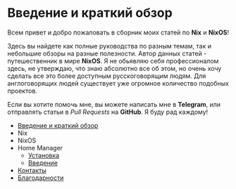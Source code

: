 # Введение и краткий обзор
Всем привет и добро пожаловать в сборник моих статей по **Nix** и **NixOS**!

Здесь вы найдете как полные руководства по разным темам, так и небольшие обзоры на разные полезности. Автор данных статей - путешественник в мире **NixOS**. Я не обьявляю себя профессионалом здесь, не утверждаю, что знаю абсолютно все об этом, но очень хочу сделать все это более доступным русскоговорящим людям. Для англоговорящих людей существует уже огромное количество подобных проектов.

Если вы хотите помочь мне, вы можете написать мне в **Telegram**, или отправлять статьи в *Pull Requests* на **GitHub**. Я буду рад каждому!

 - [Введение и краткий обзор](/introduction)
 - Nix
 - NixOS
 - Home Manager
   - [Установка](/home-manager/installation)
   - [Введение](/home-manager/introduction)
 - [Контакты](/contacts)
 - [Благодарности](/thanks)
